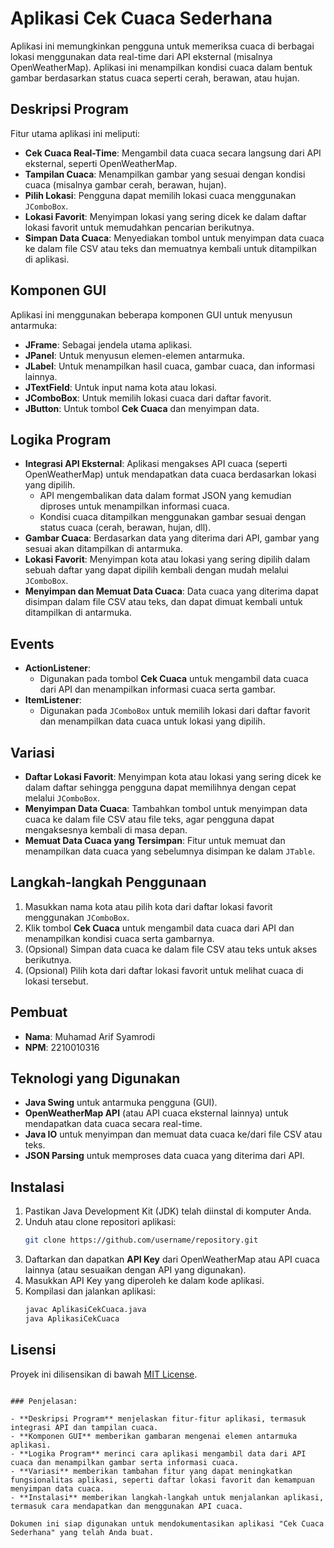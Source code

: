 
# Aplikasi Cek Cuaca Sederhana

Aplikasi ini memungkinkan pengguna untuk memeriksa cuaca di berbagai lokasi menggunakan data real-time dari API eksternal (misalnya OpenWeatherMap). Aplikasi ini menampilkan kondisi cuaca dalam bentuk gambar berdasarkan status cuaca seperti cerah, berawan, atau hujan.

## Deskripsi Program
Fitur utama aplikasi ini meliputi:
- **Cek Cuaca Real-Time**: Mengambil data cuaca secara langsung dari API eksternal, seperti OpenWeatherMap.
- **Tampilan Cuaca**: Menampilkan gambar yang sesuai dengan kondisi cuaca (misalnya gambar cerah, berawan, hujan).
- **Pilih Lokasi**: Pengguna dapat memilih lokasi cuaca menggunakan `JComboBox`.
- **Lokasi Favorit**: Menyimpan lokasi yang sering dicek ke dalam daftar lokasi favorit untuk memudahkan pencarian berikutnya.
- **Simpan Data Cuaca**: Menyediakan tombol untuk menyimpan data cuaca ke dalam file CSV atau teks dan memuatnya kembali untuk ditampilkan di aplikasi.

## Komponen GUI
Aplikasi ini menggunakan beberapa komponen GUI untuk menyusun antarmuka:
- **JFrame**: Sebagai jendela utama aplikasi.
- **JPanel**: Untuk menyusun elemen-elemen antarmuka.
- **JLabel**: Untuk menampilkan hasil cuaca, gambar cuaca, dan informasi lainnya.
- **JTextField**: Untuk input nama kota atau lokasi.
- **JComboBox**: Untuk memilih lokasi cuaca dari daftar favorit.
- **JButton**: Untuk tombol **Cek Cuaca** dan menyimpan data.
  
## Logika Program
- **Integrasi API Eksternal**: Aplikasi mengakses API cuaca (seperti OpenWeatherMap) untuk mendapatkan data cuaca berdasarkan lokasi yang dipilih.
  - API mengembalikan data dalam format JSON yang kemudian diproses untuk menampilkan informasi cuaca.
  - Kondisi cuaca ditampilkan menggunakan gambar sesuai dengan status cuaca (cerah, berawan, hujan, dll).
- **Gambar Cuaca**: Berdasarkan data yang diterima dari API, gambar yang sesuai akan ditampilkan di antarmuka.
- **Lokasi Favorit**: Menyimpan kota atau lokasi yang sering dipilih dalam sebuah daftar yang dapat dipilih kembali dengan mudah melalui `JComboBox`.
- **Menyimpan dan Memuat Data Cuaca**: Data cuaca yang diterima dapat disimpan dalam file CSV atau teks, dan dapat dimuat kembali untuk ditampilkan di antarmuka.

## Events
- **ActionListener**:
  - Digunakan pada tombol **Cek Cuaca** untuk mengambil data cuaca dari API dan menampilkan informasi cuaca serta gambar.
- **ItemListener**:
  - Digunakan pada `JComboBox` untuk memilih lokasi dari daftar favorit dan menampilkan data cuaca untuk lokasi yang dipilih.

## Variasi
- **Daftar Lokasi Favorit**: Menyimpan kota atau lokasi yang sering dicek ke dalam daftar sehingga pengguna dapat memilihnya dengan cepat melalui `JComboBox`.
- **Menyimpan Data Cuaca**: Tambahkan tombol untuk menyimpan data cuaca ke dalam file CSV atau file teks, agar pengguna dapat mengaksesnya kembali di masa depan.
- **Memuat Data Cuaca yang Tersimpan**: Fitur untuk memuat dan menampilkan data cuaca yang sebelumnya disimpan ke dalam `JTable`.

## Langkah-langkah Penggunaan
1. Masukkan nama kota atau pilih kota dari daftar lokasi favorit menggunakan `JComboBox`.
2. Klik tombol **Cek Cuaca** untuk mengambil data cuaca dari API dan menampilkan kondisi cuaca serta gambarnya.
3. (Opsional) Simpan data cuaca ke dalam file CSV atau teks untuk akses berikutnya.
4. (Opsional) Pilih kota dari daftar lokasi favorit untuk melihat cuaca di lokasi tersebut.

## Pembuat
- **Nama**: Muhamad Arif Syamrodi
- **NPM**: 2210010316

## Teknologi yang Digunakan
- **Java Swing** untuk antarmuka pengguna (GUI).
- **OpenWeatherMap API** (atau API cuaca eksternal lainnya) untuk mendapatkan data cuaca secara real-time.
- **Java IO** untuk menyimpan dan memuat data cuaca ke/dari file CSV atau teks.
- **JSON Parsing** untuk memproses data cuaca yang diterima dari API.

## Instalasi
1. Pastikan Java Development Kit (JDK) telah diinstal di komputer Anda.
2. Unduh atau clone repositori aplikasi:
   ```bash
   git clone https://github.com/username/repository.git
   ```
3. Daftarkan dan dapatkan **API Key** dari OpenWeatherMap atau API cuaca lainnya (atau sesuaikan dengan API yang digunakan).
4. Masukkan API Key yang diperoleh ke dalam kode aplikasi.
5. Kompilasi dan jalankan aplikasi:
   ```bash
   javac AplikasiCekCuaca.java
   java AplikasiCekCuaca
   ```

## Lisensi
Proyek ini dilisensikan di bawah [MIT License](LICENSE).
```

### Penjelasan:

- **Deskripsi Program** menjelaskan fitur-fitur aplikasi, termasuk integrasi API dan tampilan cuaca.
- **Komponen GUI** memberikan gambaran mengenai elemen antarmuka aplikasi.
- **Logika Program** merinci cara aplikasi mengambil data dari API cuaca dan menampilkan gambar serta informasi cuaca.
- **Variasi** memberikan tambahan fitur yang dapat meningkatkan fungsionalitas aplikasi, seperti daftar lokasi favorit dan kemampuan menyimpan data cuaca.
- **Instalasi** memberikan langkah-langkah untuk menjalankan aplikasi, termasuk cara mendapatkan dan menggunakan API cuaca.

Dokumen ini siap digunakan untuk mendokumentasikan aplikasi "Cek Cuaca Sederhana" yang telah Anda buat.